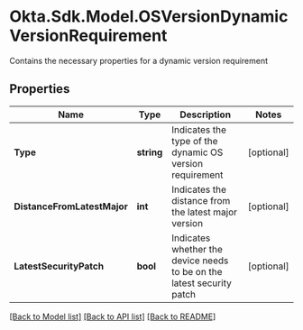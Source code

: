 # Okta.Sdk.Model.OSVersionDynamicVersionRequirement
<div class=\"x-lifecycle-container\"><x-lifecycle class=\"ea\"></x-lifecycle></div>Contains the necessary properties for a dynamic version requirement

## Properties

Name | Type | Description | Notes
------------ | ------------- | ------------- | -------------
**Type** | **string** | Indicates the type of the dynamic OS version requirement | [optional] 
**DistanceFromLatestMajor** | **int** | Indicates the distance from the latest major version | [optional] 
**LatestSecurityPatch** | **bool** | Indicates whether the device needs to be on the latest security patch | [optional] 

[[Back to Model list]](../README.md#documentation-for-models) [[Back to API list]](../README.md#documentation-for-api-endpoints) [[Back to README]](../README.md)

